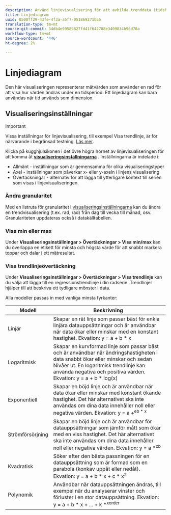 ```yaml
---
description: Använd linjevisualisering för att avbilda trenddata (tidsbaserade)
title: Linjediagram
uuid: 0508ff29-43fe-4f3a-a5f7-051869271b55
translation-type: tm+mt
source-git-commit: 34db4e99589827fd41f642788e3409834b96d78a
workflow-type: tm+mt
source-wordcount: '446'
ht-degree: 2%

---
```



# Linjediagram

Den här visualiseringen representerar mätvärden som använder en rad för att visa hur värden ändras under en tidsperiod. Ett linjediagram kan bara användas när tid används som dimension.

## Visualiseringsinställningar

>[!IMPORTANT]
>
> Vissa inställningar för linjevisualisering, till exempel Visa trendlinje, är för närvarande i begränsad testning. [Läs mer](https://docs.adobe.com/content/help/sv-SE/analytics/landing/an-releases.html).

Klicka på kugghjulsikonen i det övre högra hörnet av linjevisualiseringen för att komma åt [**visualiseringsinställningarna**](https://docs.adobe.com/content/help/en/analytics/analyze/analysis-workspace/visualizations/freeform-analysis-visualizations.html#section_D3BB5042A92245D8BF6BCF072C66624B) . Inställningarna är indelade i:

* Allmänt - inställningar som är gemensamma för olika visualiseringstyper
* Axel - inställningar som påverkar x- eller y-axeln i linjens visualisering
* Övertäckningar - alternativ för att lägga till ytterligare kontext till serien som visas i linjevisualiseringen.

### Ändra granularitet

Med en listruta för granularitet i [visualiseringsinställningarna](/help/analyze/analysis-workspace/visualizations/freeform-analysis-visualizations.md#section_D3BB5042A92245D8BF6BCF072C66624B) kan du ändra en trendvisualisering (t.ex. rad, rad) från dag till vecka till månad, osv. Granulariteten uppdateras också i datakälltabellen.

### Visa min eller max

Under **Visualiseringsinställningar > Övertäckningar > Visa min/max** kan du överlappa en etikett för minsta och högsta värde för att snabbt markera toppar och dalar i ett mätresultat.

### Visa trendlinjeövertäckning

Under **Visualiseringsinställningar > Övertäckningar > Visa trendlinje** kan du välja att lägga till en regressionstrendlinje i din radserie. Trendlinjer hjälper till att beskriva ett tydligare mönster i data.

Alla modeller passas in med vanliga minsta fyrkanter:

| Modell | Beskrivning |
|---|---|
| Linjär | Skapar en rät linje som passar bäst för enkla linjära datauppsättningar och är användbar när data ökar eller minskar med en konstant hastighet. Ekvation: y = a + b * x |
| Logaritmisk | Skapar en kurvformad linje som passar bäst och är användbar när ändringshastigheten i data snabbt ökar eller minskar och sedan Nivåer ut. En logaritmisk trendlinje kan använda negativa och positiva värden. Ekvation: y = a + b * log(x) |
| Exponentiell | Skapar en böjd linje och är användbar när data ökar eller minskar med konstant ökande hastighet. Det här alternativet ska inte användas om dina data innehåller noll eller negativa värden. Ekvation: y = a +<sup>eb * x |
| Strömförsörjning | Skapar en böjd linje och är användbar för datauppsättningar som jämför mått som ökar med en viss hastighet. Det här alternativet ska inte användas om dina data innehåller noll eller negativa värden. Ekvation: y = a *<sup>xb |
| Kvadratisk | Söker efter den bästa passningen för en datauppsättning som är formad som en parabola (konkav uppåt eller nedåt). Ekvation: y = a + b * x + c * x<sup>2 |
| Polynomik | Användbar när datauppsättningen ändras, till exempel när du analyserar vinster och förluster i en stor datauppsättning. Ekvation: y = a + b * x + ... + k *<sup>xorder |
